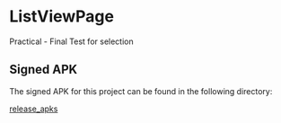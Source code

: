 # ListViewPage
Practical - Final Test for selection

## Signed APK

The signed APK for this project can be found in the following directory:

[release_apks](https://github.com/Bert1041/ListViewPage/tree/main/release_apks)
